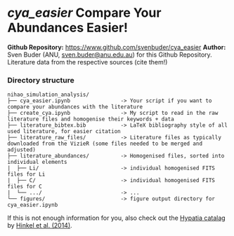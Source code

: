 # *cya_easier* Compare Your Abundances Easier!

**Github Repository:** https://www.github.com/svenbuder/cya_easier
**Author:** Sven Buder (ANU, sven.buder@anu.edu.au) for this Github Repository. Literature data from the respective sources (cite them!)

### Directory structure
```plaintext
nihao_simulation_analysis/
├── cya_easier.ipynb                -> Your script if you want to compare your abundances with the literature
├── create_cya.ipynb                -> My script to read in the raw literature files and homogenise their keywords + data
├── literature_bibtex.bib           -> LaTeX bibliography style of all used literature, for easier citation
├── literature_raw_files/           -> Literature files as typically downloaded from the VizieR (some files needed to be merged and adjusted)
├── literature_abundances/          -> Homogenised files, sorted into individual elements
|  ├── Li/                          -> individual homogenised FITS files for Li
|  ├── C/                           -> individual homogenised FITS files for C
|  └── .../                         -> ...
└── figures/                        -> figure output directory for cya_easier.ipynb
```

If this is not enough information for you, also check out the [Hypatia catalag](http://hypatiacatalog.com) by [Hinkel et al. (2014)](http://adsabs.harvard.edu/abs/2014AJ....148...54H).
